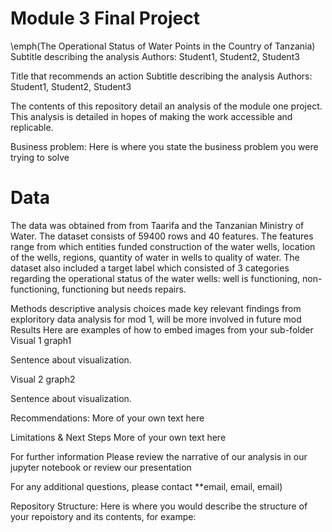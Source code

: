 
# Module 3 Final Project

\emph(The Operational Status of Water Points in the Country of Tanzania)
Subtitle describing the analysis
Authors: Student1, Student2, Student3

Title that recommends an action
Subtitle describing the analysis
Authors: Student1, Student2, Student3

The contents of this repository detail an analysis of the module one project. This analysis is detailed in hopes of making the work accessible and replicable.

Business problem:
Here is where you state the business problem you were trying to solve

# Data
The data was obtained from from Taarifa and the Tanzanian Ministry of Water.  The dataset consists of 59400 rows and 40 features.  The features range from which entities funded construction of the water wells, location of the wells, regions, quantity of water in wells to quality of water.  The dataset also included a target label which consisted of 3 categories regarding the operational status of the water wells: well is functioning, non-functioning, functioning but needs repairs.  


Methods
descriptive analysis
choices made
key relevant findings from exploritory data analysis for mod 1, will be more involved in future mod
Results
Here are examples of how to embed images from your sub-folder
Visual 1
graph1

Sentence about visualization.

Visual 2
graph2

Sentence about visualization.

Recommendations:
More of your own text here

Limitations & Next Steps
More of your own text here

For further information
Please review the narrative of our analysis in our jupyter notebook or review our presentation

For any additional questions, please contact **email, email, email)

Repository Structure:
Here is where you would describe the structure of your repoistory and its contents, for exampe:


